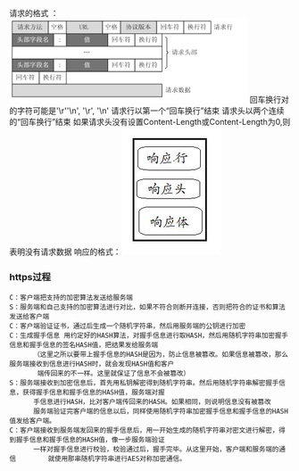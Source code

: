 请求的格式 ：
      ![](_v_images/20200322141216072_277894991.png)
     回车换行对的字符可能是'\r''\n', '\r', '\n'
     请求行以第一个“回车换行”结束
     请求头以两个连续的“回车换行”结束
     如果请求头没有设置Content-Length或Content-Length为0,则表明没有请求数据
响应的格式：
      ![](_v_images/20200322141235971_1086251399.png)



### https过程
    C：客户端把支持的加密算法发送给服务端
    S：服务端和自己支持的加密算法进行对比，如果不符合则断开连接，否则把符合的证书和算法发送给客户端
    C：客户端验证证书，通过后生成一个随机字符串，然后用服务端的公钥进行加密
    C：生成握手信息 用约定好的HASH算法，对握手信息进行取HASH，然后用随机字符串加密握手信息和握手信息的签名HASH值，把结果发给服务端
          （这里之所以要带上握手信息的HASH是因为，防止信息被篡改。如果信息被篡改，那么服务端接收到信息进行HASH时，就会发现HASH值和客户
           端传回来的不一样。这里就保证了信息不会被篡改）
    S：服务端接收到加密信息后，首先用私钥解密得到随机字符串。然后用随机字符串解密握手信息，获得握手信息和握手信息的HASH值，服务端对握
          手信息进行HASH，比对客户端传回来的HASH。如果相同，则说明信息没有被篡改
          服务端验证完客户端的信息以后，同样使用随机字符串加密握手信息和握手信息的HASH值发给客户端。
    C：客户端接收到服务端发回来的握手信息后，用一开始生成的随机字符串对密文进行解密，得到握手信息和握手信息的HASH值，像一步服务端验证
          一样对握手信息进行校验，校验通过后，握手完毕。从这里开始，客户端和服务端的通信        就使用那串随机字符串进行AES对称加密通信。

